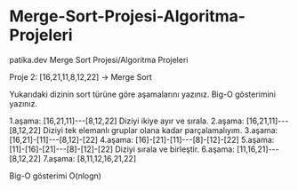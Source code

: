 # Merge-Sort-Projesi-Algoritma-Projeleri
patika.dev Merge Sort Projesi/Algoritma Projeleri

Proje 2: [16,21,11,8,12,22] -> Merge Sort

Yukarıdaki dizinin sort türüne göre aşamalarını yazınız.
Big-O gösterimini yazınız.

1.aşama: [16,21,11]---[8,12,22] Diziyi ikiye ayır ve sırala.
2.aşama: [16,21,11]---[8,12,22] Diziyi tek elemanlı gruplar olana kadar parçalamalıyım.
3.aşama: [16,21]-[11]---[8,12]-[22]
4.aşama: [16]-[21]-[11]---[8]-[12]-[22]
5.aşama: [11]-[16]-[21]---[8]-[12]-[22] Diziyi sırala ve birleştir.
6.aşama: [11,16,21]---[8,12,22]
7.aşama: [8,11,12,16,21,22]

Big-O gösterimi O(nlogn)
